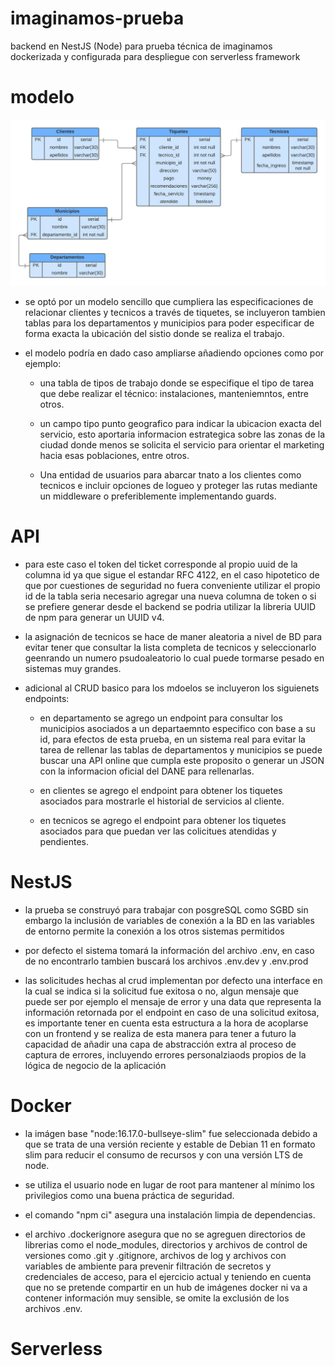 # imaginamos-prueba
backend en NestJS (Node) para prueba técnica de imaginamos dockerizada y configurada para despliegue con serverless framework

# modelo
![Relational Model](/readme-assets/relational-model.jpeg?raw=true "Relational Model")
- se optó por un modelo sencillo que cumpliera las especificaciones de relacionar clientes y tecnicos a través de tiquetes, se incluyeron tambien tablas para los departamentos y municipios para poder especificar de forma exacta la ubicación del sistio donde se realiza el trabajo.

- el modelo podría en dado caso ampliarse añadiendo opciones como por ejemplo:
  - una tabla de tipos de trabajo donde se especifique el tipo de tarea que debe realizar el técnico: instalaciones, manteniemntos, entre otros.

  - un campo tipo punto geografico para indicar la ubicacion exacta del servicio, esto aportaria informacion estrategica sobre las zonas de la ciudad donde menos se solicita el servicio para orientar el marketing hacia esas poblaciones, entre otros.

  - Una entidad de usuarios para abarcar tnato a los clientes como tecnicos e incluir opciones de logueo y proteger las rutas mediante un middleware o preferiblemente implementando guards.



# API
- para este caso el token del ticket corresponde al propio uuid de la columna id ya que sigue el estandar RFC 4122, en el caso hipotetico de que por cuestiones de seguridad no fuera conveniente utilizar el propio id de la tabla seria necesario agregar una nueva columna de token o si se prefiere generar desde el backend se podria utilizar la libreria UUID de npm para generar un UUID v4.

- la asignación de tecnicos se hace de maner aleatoria a nivel de BD para evitar tener que consultar la lista completa de tecnicos y seleccionarlo geenrando un numero psudoaleatorio lo cual puede tormarse pesado en sistemas muy grandes.

- adicional al CRUD basico para los mdoelos se incluyeron los siguienets endpoints:
  - en departamento se agrego un endpoint para consultar los municipios asociados a un departaemnto especifico con base a su id, para efectos de esta prueba, en un sistema real para evitar la tarea de rellenar las tablas de departamentos y municipios se puede buscar una API online que cumpla este proposito o generar un JSON con la informacion oficial del DANE para rellenarlas.

  - en clientes se agrego el endpoint para obtener los tiquetes asociados para mostrarle el historial de servicios al cliente.

  - en tecnicos se agrego el endpoint para obtener los tiquetes asociados para que puedan ver las colicitues atendidas y pendientes.

# NestJS
- la prueba se construyó para trabajar con posgreSQL como SGBD sin embargo la inclusión de variables de conexión a la BD en las variables de entorno permite la conexión a los otros sistemas permitidos

- por defecto el sistema tomará la información del archivo .env, en caso de no encontrarlo tambien buscará los archivos .env.dev y .env.prod

- las solicitudes hechas al crud implementan por defecto una interface en la cual se indica si la solicitud fue exitosa o no, algun mensaje que puede ser por ejemplo el mensaje de error y una data que representa la información retornada por el endpoint en caso de una solicitud exitosa, es importante tener en cuenta esta estructura a la hora de acoplarse con un frontend y se realiza de esta manera para tener a futuro la capacidad de añadir una capa de abstracción extra al proceso de captura de errores, incluyendo errores personalziaods propios de la lógica de negocio de la aplicación

# Docker

- la imágen base "node:16.17.0-bullseye-slim" fue seleccionada debido a que se trata de una versión reciente y estable de Debian 11 en formato slim para reducir el consumo de recursos y con una versión LTS de node.

- se utiliza el usuario node en lugar de root para mantener al mínimo los privilegios como una buena práctica de seguridad.

- el comando "npm ci" asegura una instalación limpia de dependencias.

- el archivo .dockerignore asegura que no se agreguen directorios de librerias como el node_modules, directorios y archivos de control de versiones como .git y .gitignore, archivos de log y archivos con variables de ambiente para prevenir filtración de secretos y credenciales de acceso, para el ejercicio actual y teniendo en cuenta que no se pretende compartir en un hub de imágenes docker ni va a contener información muy sensible, se omite la exclusión de los archivos .env.

# Serverless




